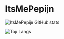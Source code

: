 # ItsMePepijn
![ItsMePepijn GitHub stats](https://github-readme-stats.vercel.app/api?username=ItsMePepijn&show_icons=true&theme=dark&count_private=true)

![Top Langs](https://github-readme-stats.vercel.app/api/top-langs/?username=ItsMePepijn&theme=dark&layout=compact)
